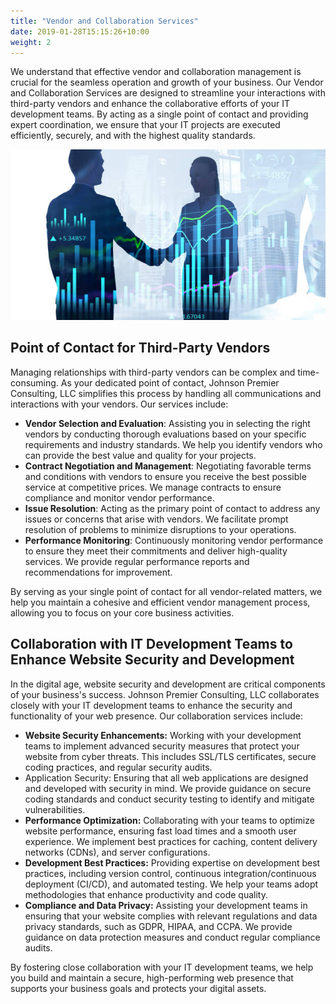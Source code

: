 ```yaml
---
title: "Vendor and Collaboration Services"
date: 2019-01-28T15:15:26+10:00
weight: 2
---
```


We understand that effective vendor and collaboration management is crucial for the seamless operation and growth of your business. Our Vendor and Collaboration Services are designed to streamline your interactions with third-party vendors and enhance the collaborative efforts of your IT development teams. By acting as a single point of contact and providing expert coordination, we ensure that your IT projects are executed efficiently, securely, and with the highest quality standards.

![Vendor and Collaboration Services](/images/illustrations/vendor-collaboration-services.jpg)

## Point of Contact for Third-Party Vendors
Managing relationships with third-party vendors can be complex and time-consuming. As your dedicated point of contact, Johnson Premier Consulting, LLC simplifies this process by handling all communications and interactions with your vendors. Our services include:

- **Vendor Selection and Evaluation**: Assisting you in selecting the right vendors by conducting thorough evaluations based on your specific requirements and industry standards. We help you identify vendors who can provide the best value and quality for your projects.
- **Contract Negotiation and Management**: Negotiating favorable terms and conditions with vendors to ensure you receive the best possible service at competitive prices. We manage contracts to ensure compliance and monitor vendor performance.
- **Issue Resolution**: Acting as the primary point of contact to address any issues or concerns that arise with vendors. We facilitate prompt resolution of problems to minimize disruptions to your operations.
- **Performance Monitoring**: Continuously monitoring vendor performance to ensure they meet their commitments and deliver high-quality services. We provide regular performance reports and recommendations for improvement.

By serving as your single point of contact for all vendor-related matters, we help you maintain a cohesive and efficient vendor management process, allowing you to focus on your core business activities.

## Collaboration with IT Development Teams to Enhance Website Security and Development
In the digital age, website security and development are critical components of your business's success. Johnson Premier Consulting, LLC collaborates closely with your IT development teams to enhance the security and functionality of your web presence. Our collaboration services include:

- **Website Security Enhancements:** Working with your development teams to implement advanced security measures that protect your website from cyber threats. This includes SSL/TLS certificates, secure coding practices, and regular security audits.
- Application Security: Ensuring that all web applications are designed and developed with security in mind. We provide guidance on secure coding standards and conduct security testing to identify and mitigate vulnerabilities.
- **Performance Optimization:** Collaborating with your teams to optimize website performance, ensuring fast load times and a smooth user experience. We implement best practices for caching, content delivery networks (CDNs), and server configurations.
- **Development Best Practices:** Providing expertise on development best practices, including version control, continuous integration/continuous deployment (CI/CD), and automated testing. We help your teams adopt methodologies that enhance productivity and code quality.
- **Compliance and Data Privacy:** Assisting your development teams in ensuring that your website complies with relevant regulations and data privacy standards, such as GDPR, HIPAA, and CCPA. We provide guidance on data protection measures and conduct regular compliance audits.

By fostering close collaboration with your IT development teams, we help you build and maintain a secure, high-performing web presence that supports your business goals and protects your digital assets.
